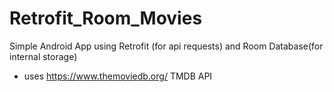 # Retrofit_Room_Movies
Simple Android App using Retrofit (for api requests) and Room Database(for internal storage)
 - uses https://www.themoviedb.org/ TMDB API
